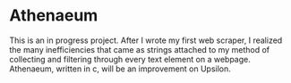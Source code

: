 # Athenaeum
This is an in progress project. After I wrote my first web scraper, I realized the many inefficiencies that came as strings
attached to my method of collecting and filtering through every text element on a webpage. Athenaeum, written in c, will be
an improvement on Upsilon.
